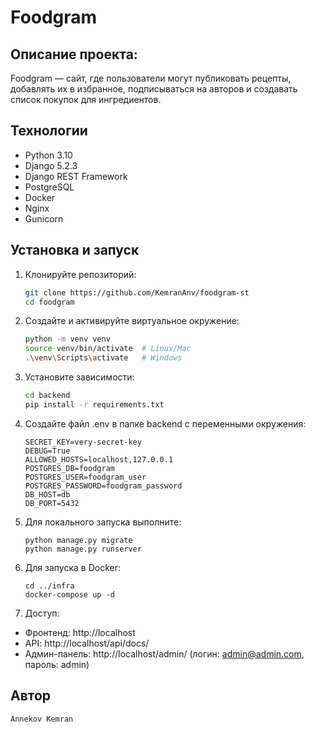 # Foodgram
## Описание проекта:
Foodgram — сайт, где пользователи могут публиковать рецепты, добавлять их в избранное, подписываться на авторов и создавать список покупок для ингредиентов.

## Технологии
* Python 3.10
* Django 5.2.3
* Django REST Framework
* PostgreSQL
* Docker
* Nginx
* Gunicorn

## Установка и запуск

1. Клонируйте репозиторий:
    ```bash
    git clone https://github.com/KemranAnv/foodgram-st
    cd foodgram
    ```

2. Создайте и активируйте виртуальное окружение:
    ```bash
    python -m venv venv
    source venv/bin/activate  # Linux/Mac
    .\venv\Scripts\activate   # Windows
    ```

3. Установите зависимости:
    ```bash
    cd backend
    pip install -r requirements.txt
    ```

4. Создайте файл .env в папке backend с переменными окружения:
    ```
    SECRET_KEY=very-secret-key
    DEBUG=True
    ALLOWED_HOSTS=localhost,127.0.0.1
    POSTGRES_DB=foodgram
    POSTGRES_USER=foodgram_user
    POSTGRES_PASSWORD=foodgram_password
    DB_HOST=db
    DB_PORT=5432
    ```

5. Для локального запуска выполните:
    ```
    python manage.py migrate
    python manage.py runserver
    ```

6. Для запуска в Docker:
    ```
    cd ../infra
    docker-compose up -d
    ```

7. Доступ:

* Фронтенд: http://localhost
* API: http://localhost/api/docs/
* Админ-панель: http://localhost/admin/ (логин: admin@admin.com, пароль: admin)



## Автор
    Annekov Kemran
